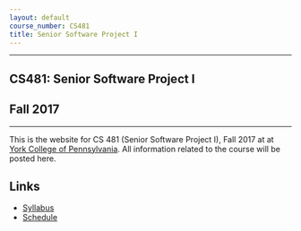 ```yaml
---
layout: default
course_number: CS481
title: Senior Software Project I
---
```


--- --- --- --- --- --- --- --- --- --- --- --- --- --- --- --- --- --- --- --- --- --- --- ---

## CS481: Senior Software Project I

## Fall 2017

--- --- --- --- --- --- --- --- --- --- --- --- --- --- --- --- --- --- --- --- --- --- --- ---

This is the website for CS 481 (Senior Software Project I), Fall 2017 at at [York College of Pennsylvania](http://www.ycp.edu).  All information related to the course will be posted here.

## Links

* [Syllabus](syllabus.html)
* [Schedule](schedule.html)

<!-- vim:set wrap: ­-->
<!-- vim:set linebreak: -->
<!-- vim:set nolist: -->
